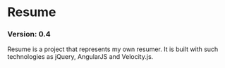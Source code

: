 # Resume
### Version: 0.4
Resume is a project that represents my own resumer. It is built with such technologies as jQuery, AngularJS and Velocity.js.
